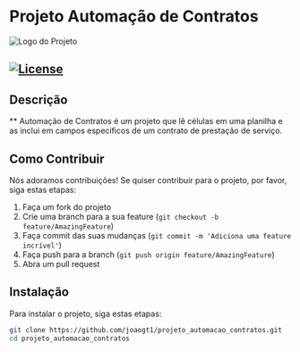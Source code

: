 # Projeto Automação de Contratos

![Logo do Projeto](link-para-o-logo)

[![License](https://github.com/joaogt1/projeto_automacao_contratos/blob/main/LICENSE)](https://github.com/joaogt1/projeto_automacao_contratos/blob/main/LICENSE)
---

## Descrição

** Automação de Contratos é um projeto que lê células em uma planilha e as inclui em campos especificos de um contrato de prestação de serviço.

## Como Contribuir

Nós adoramos contribuições! Se quiser contribuir para o projeto, por favor, siga estas etapas:

1. Faça um fork do projeto
2. Crie uma branch para a sua feature (`git checkout -b feature/AmazingFeature`)
3. Faça commit das suas mudanças (`git commit -m 'Adiciona uma feature incrível'`)
4. Faça push para a branch (`git push origin feature/AmazingFeature`)
5. Abra um pull request

## Instalação

Para instalar o projeto, siga estas etapas:

```bash
git clone https://github.com/joaogt1/projeto_automacao_contratos.git
cd projeto_automacao_contratos
